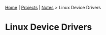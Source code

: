 [Home](../../) | [Projects](../../projects) | [Notes](../) > Linux Device Drivers

# Linux Device Drivers